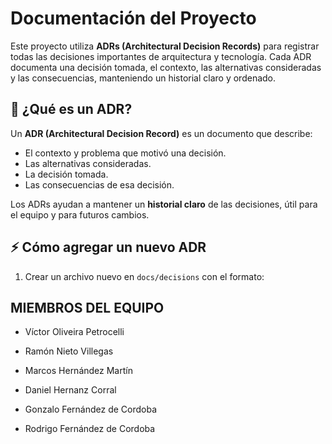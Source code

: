 # Documentación del Proyecto

Este proyecto utiliza **ADRs (Architectural Decision Records)** para registrar todas las decisiones importantes de arquitectura y tecnología. Cada ADR documenta una decisión tomada, el contexto, las alternativas consideradas y las consecuencias, manteniendo un historial claro y ordenado.

## 📝 ¿Qué es un ADR?

Un **ADR (Architectural Decision Record)** es un documento que describe:

- El contexto y problema que motivó una decisión.
- Las alternativas consideradas.
- La decisión tomada.
- Las consecuencias de esa decisión.

Los ADRs ayudan a mantener un **historial claro** de las decisiones, útil para el equipo y para futuros cambios.

## ⚡ Cómo agregar un nuevo ADR

1. Crear un archivo nuevo en `docs/decisions` con el formato:

## MIEMBROS DEL EQUIPO

- Víctor Oliveira Petrocelli

- Ramón Nieto Villegas

- Marcos Hernández Martín

- Daniel Hernanz Corral

- Gonzalo Fernández de Cordoba

- Rodrigo Fernández de Cordoba

